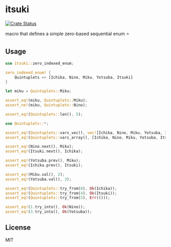 # itsuki

[![Crate Status](https://img.shields.io/crates/v/itsuki.svg)](https://crates.io/crates/itsuki)

macro that defines a simple zero-based sequential enum ⭐️

## Usage

```rs
use itsuki::zero_indexed_enum;

zero_indexed_enum! {
    Quintuplets => [Ichika, Nino, Miku, Yotsuba, Itsuki]
}

let miku = Quintuplets::Miku;

assert_eq!(miku, Quintuplets::Miku);
assert_ne!(miku, Quintuplets::Nino);

assert_eq!(Quintuplets::len(), 5);

use Quintuplets::*;

assert_eq!(Quintuplets::vars_vec(), vec![Ichika, Nino, Miku, Yotsuba, Itsuki]);
assert_eq!(Quintuplets::vars_array(), [Ichika, Nino, Miku, Yotsuba, Itsuki]);

assert_eq!(Nino.next(), Miku);
assert_eq!(Itsuki.next(), Ichika);

assert_eq!(Yotsuba.prev(), Miku);
assert_eq!(Ichika.prev(), Itsuki);

assert_eq!(Miku.val(), 2);
assert_eq!(Yotsuba.val(), 3);

assert_eq!(Quintuplets::try_from(0), Ok(Ichika));
assert_eq!(Quintuplets::try_from(4), Ok(Itsuki));
assert_eq!(Quintuplets::try_from(5), Err(()));

assert_eq!(1.try_into(), Ok(Nino));
assert_eq!(3.try_into(), Ok(Yotsuba));
```

## License

MIT
